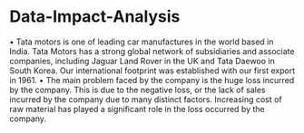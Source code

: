 # Data-Impact-Analysis
•	Tata motors is one of leading car manufactures in the world based in India. Tata Motors has a strong global network of subsidiaries and associate companies, including Jaguar Land Rover in the UK and Tata Daewoo in South Korea. Our international footprint was established with our first export in 1961.
•	The main problem faced by the company is the huge loss incurred by the company. This is due to the negative loss, or the lack of sales incurred by the company due to many distinct factors. Increasing cost of raw material has played a significant role in the loss occurred by the company. 
